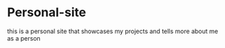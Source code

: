 # Personal-site
this is a personal site that showcases my projects and tells more about me as a person

